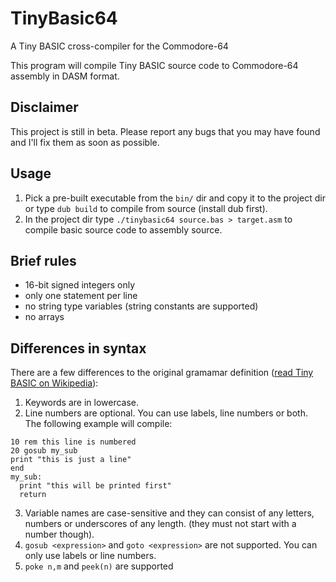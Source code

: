 # TinyBasic64
A Tiny BASIC cross-compiler for the Commodore-64 

This program will compile Tiny BASIC source code to Commodore-64 assembly in DASM format.

## Disclaimer
This project is still in beta. Please report any bugs that you may have found and I'll fix them as soon as possible.

## Usage
1. Pick a pre-built executable from the `bin/` dir and copy it to the project dir or type `dub build` to compile from source (install dub first).
2. In the project dir type `./tinybasic64 source.bas > target.asm` to compile basic source code to assembly source.

## Brief rules
- 16-bit signed integers only
- only one statement per line
- no string type variables (string constants are supported)
- no arrays

## Differences in syntax
There are a few differences to the original gramamar definition ([read Tiny BASIC on Wikipedia](https://en.wikipedia.org/wiki/Tiny_BASIC)):
1. Keywords are in lowercase.
2. Line numbers are optional. You can use labels, line numbers or both. The following example will compile:
```
10 rem this line is numbered
20 gosub my_sub
print "this is just a line"
end
my_sub:
  print "this will be printed first"
  return
```
3. Variable names are case-sensitive and they can consist of any letters, numbers or underscores of any length. (they must not start with a number though).
4. `gosub <expression>` and `goto <expression>` are not supported. You can only use labels or line numbers.
5. `poke n,m` and `peek(n)` are supported
